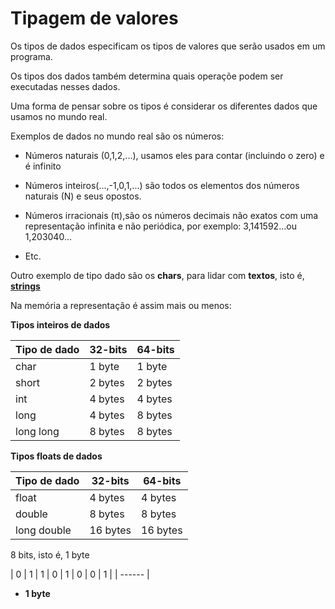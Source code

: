 # Tipagem de valores

Os tipos de dados especificam os tipos de valores que serão usados em um programa.

Os tipos dos dados também determina quais operaçõe podem ser executadas nesses dados.

Uma forma de pensar sobre os tipos é considerar os diferentes dados que usamos no mundo real.

Exemplos de dados no mundo real são os números:

 - Números naturais (0,1,2,...), usamos eles para contar (incluindo o zero) e é infinito

 - Números inteiros(...,-1,0,1,...) são todos os elementos dos números naturais (N) e seus opostos.

 - Números irracionais (π),são os números decimais não exatos com uma representação infinita e não periódica, por exemplo: 3,141592...ou 1,203040...

 - Etc.

 Outro exemplo de tipo dado são os **chars**, para lidar com **textos**, isto é, **[strings](https://www.digitalocean.com/community/tutorials/an-introduction-to-working-with-strings-in-go-pt#:~:text=Uma%20string%20%C3%A9%20uma%20sequ%C3%AAncia,elas%20n%C3%A3o%20podem%20ser%20modificadas.)**

 Na memória a representação é assim mais ou menos:

 **Tipos inteiros de dados**

 Tipo de dado | 32-bits | 64-bits |
 ------ | ------ | ------ | 
 char | 1 byte | 1 byte | 
 short | 2 bytes | 2 bytes | 
 int | 4 bytes | 4 bytes | 
 long | 4 bytes | 8 bytes |
 long long | 8 bytes | 8 bytes |

**Tipos floats de dados**

 Tipo de dado | 32-bits | 64-bits |
 ------ | ------ | ------ | 
 float | 4 bytes | 4 bytes | 
 double | 8 bytes | 8 bytes | 
 long double | 16 bytes | 16 bytes |

8 bits, isto é, 1 byte

| 0 | 1 | 1 | 0 | 1 | 0 | 0 | 1 | 
| ------ | 

 - **1 byte**

